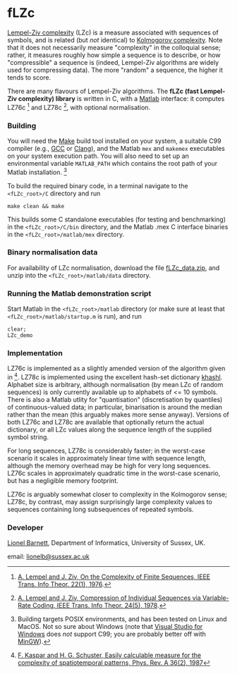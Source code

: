 # fLZc
 [Lempel-Ziv complexity](https://en.wikipedia.org/wiki/Lempel%E2%80%93Ziv_complexity) (LZc) is a measure associated with sequences of symbols, and is related (but _not_ identical) to [Kolmogorov complexity](https://en.wikipedia.org/wiki/Kolmogorov_complexity). Note that it does not necessarily measure "complexity" in the colloquial sense; rather, it measures roughly how simple a sequence is to describe, or how "compressible" a sequence is (indeed, Lempel-Ziv algorithms are widely used for compressing data). The more "random" a sequence, the higher it tends to score.

There are many flavours of Lempel-Ziv algorithms. The __fLZc (fast Lempel-Ziv complexity) library__ is written in C, with a [Matlab](https://uk.mathworks.com/) interface: it computes LZ76c [^1] and LZ78c [^2], with optional normalisation.

### Building
You will need the [Make](https://www.gnu.org/software/make/) build tool installed on your system, a suitable C99 compiler (e.g., [GCC](https://gcc.gnu.org/) or [Clang](https://clang.llvm.org/)), and the Matlab `mex` and `makemex` executables on your system execution path. You will also need to set up an environmental variable `MATLAB_PATH` which contains the root path of your Matlab installation. [^3]

To build the required binary code, in a terminal navigate to the `<fLZc_root>/C` directory and run
```
make clean && make
```
This builds some C standalone executables (for testing and benchmarking) in the `<fLZc_root>/C/bin` directory, and the Matlab .mex C interface binaries in the `<fLZc_root>/matlab/mex` directory.

### Binary normalisation data
For availability of LZc normalisation, download the file [fLZc_data.zip](https://users.sussex.ac.uk/~lionelb/downloads/fLZc_data.zip), and unzip into the  `<fLZc_root>/matlab/data` directory.

### Running the Matlab demonstration script
Start Matlab in the `<fLZc_root>/matlab` directory (or make sure at least that `<fLZc_root>/matlab/startup.m` is run), and run
```
clear;
LZc_demo
```
### Implementation
LZ76c is implemented as a slightly amended version of the algorithm given in [^4]. LZ78c is implemented using the excellent hash-set dictionary [khashl](https://github.com/attractivechaos/khashl). Alphabet size is arbitrary, although normalisation (by mean LZc of random sequences) is only currently available up to alphabets of <= 10 symbols. There is also a Matlab utlity for "quantisation" (discretisation by quantiles) of continuous-valued data; in particular, binarisation is around the median rather than the mean (this arguably makes more sense anyway). Versions of both LZ76c and LZ78c are available that optionally return the actual dictionary, or all LZc values along the sequence length of the supplied symbol string.

For long sequences, LZ78c is considerably faster; in the worst-case scenario it scales in approximately linear time with sequence length, although the memory overhead may be high for very long sequences. LZ76c scales in approximately quadratic time in the worst-case scenario, but has a negligible memory footprint.

LZ76c is arguably somewhat closer to complexity in the Kolmogorov sense; LZ78c, by contrast, may assign surprisingly large complexity values to sequences containing long subsequences of repeated symbols.

### Developer
[Lionel Barnett](https://users.sussex.ac.uk/~lionelb/), Department of Informatics, University of Sussex, UK.

email: lionelb@sussex.ac.uk

[^1]: [A. Lempel and J. Ziv, On the Complexity of Finite Sequences, IEEE Trans. Info Theor. 22(1), 1976](https://ieeexplore.ieee.org/document/1055501).
[^2]: [A. Lempel and J. Ziv, Compression of Individual Sequences via Variable-Rate Coding, IEEE Trans. Info Theor. 24(5), 1978](https://ieeexplore.ieee.org/document/1055934).
[^3]: Building targets POSIX environments, and has been tested on Linux and MacOS. Not so sure about Windows (note that [Visual Studio for Windows](https://visualstudio.microsoft.com/vs/features/cplusplus/) does *not* support C99; you are probably better off with [MinGW](https://sourceforge.net/projects/mingw/)).
[^4]: [F. Kaspar and H. G. Schuster, Easily calculable measure for the complexity of spatiotemporal patterns, Phys. Rev. A 36(2), 1987](1987)

